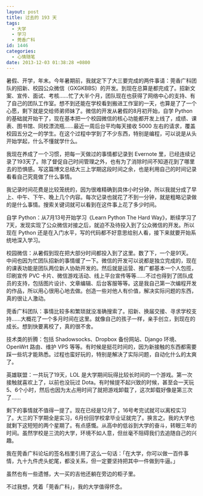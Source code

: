 ```yaml
---
layout: post
title: 过去的 193 天
tags:
  - 大学
  - 学习
  - 莞香广科
id: 1446
categories:
  - 心情随笔
date: 2013-12-03 01:38:28 +0800
---
```


暑假、开学，年末。今年暑期前，我就定下了大三要完成的两件事请：莞香广科团队的招新、校园公众微信（GXGKBBS）的开发。到现在总算是都完成了。招新文案、宣传、面试、考核……忙了大半个月，团队现在也获得了网络中心的支持、有了自己的团队工作室。想不到还能在学校看到搬进工作室的一天，也算是了了一个心愿，剩下就是交给师弟师妹了。微信的开发从暑假的8月初开始，自学 Python 的基础就开始干了，现在基本把一个校园微信的核心功能都开发上线了，成绩、课表、图书馆、同校漂流瓶……最近一周后台平均每天接收 5000 左右的请求，覆盖校园五分之一的学生。在这个过程中学到了不少东西，特别是编程，可以说是从头开始学起，什么不懂就学什么。

<!--more-->

我现在养成了一个习惯，把每一天做过的事情都记录到 Evernote 里，已经连续记录了193天了。除了督促自己时间管理之外，也有为了消除时间不知道花到了哪里去的恐惧感。写这篇博文总结大三上学期这段时间之余，也是利用自己的时间记录看看自己究竟做了什么事情。

我记录时间花费是比较笼统的，因为很难精确到具体小时分钟，所以我就分成了早上、中午、下午、晚上几个内容。每次记录也就花了不到一分钟，就是粗略记录做的是什么事情。搜索关键词就可以看到在这件事上花了多少时间。

自学 Python：从7月13号开始学习《Learn Python The Hard Way》，断续学习了7天，发现实现了公众微信对接之后，就迫不及待投入到了公众微信的开发。所以现在 Python 还是在入门水平，写的代码都不好意思给别人看，接下来就要开始系统地深入学习。

校园微信：从暑假到现在把大部分时间都投入到了这里。数了下，一个是91天。中间也因为忙团队招新的事情缓了一下。微信的开发可以说都是独立完成的，现在的课表功能是团队两位新人协助开发的。然后就是运营、推广都基本一个人包揽，印刷宣传 PVC 卡片、微信游戏活动、线上平台宣传等等……不过也得到了团队成员的支持，包括图片设计、文章编辑、后台客服等等。这是我自己第一次编程开发的作品，所以用心很用心地去做。创造一些对他人有价值，解决实际问题的东西，真的很让人激动。

莞香广科团队：事情比较多和繁琐就没准确搜索了。招新、换届交接、寻求学校支持……大概花了一个多月时间在这里。就像自己的孩子一样，亲手创立，到现在的成长。想到快要离校了，真的很不舍。

技术类的折腾：包括 Shadowsocks、Dropbox 备份网站、Django 环境、OpenWrt 路由、维护 VPS 等等。有时候是挺花时间的，因为新接触的东西都需要踩一些坑才能熟悉。过程也蛮好玩的，特别是解决了实际问题，自动化什么的太爽了。

英雄联盟：一共玩了19天，LOL 是大学期间玩得比较长时间的一个游戏。第一次接触就喜欢上了，以前也没玩过 Dota。有时候提不起兴致的时候，甚至会一天玩5、6个小时，然后也因为太占用时间了就把游戏卸载了，这次卸载好像是第三次了……

剩下的事情就不值得一提了。现在已经是12月了，16号考完试就可以离校实习了。大三的下学期全是实习，6月份回学校拿毕业证就完了。换言之。我的大学也就剩下这短短的两个星期了。有点感慨。从高中的低谷到大学的奋斗，转眼三年的时间。虽然学校是三流的大学，环境不如人意，但丝毫不阻碍我们去追随自己的兴趣。

我在莞香广科论坛的签名档里引用了这么一句话：「在大学，你可以做一百件事情，九十九件虎头蛇尾，都没关系，但一定要坚持把其中一件做到牛逼。」

虽然也有一些遗憾，大一买的吉他还躺在旁边的柜子里。

不过我想，凭着「莞香广科」，我的大学值得怀念。
